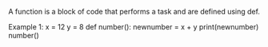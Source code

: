 A function is a block of code that performs a task and are defined using def.

Example 1:
x = 12
y = 8
def number():
    newnumber = x + y
    print(newnumber)
number()